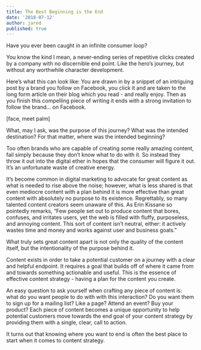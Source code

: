 ```yaml
---
title: The Best Beginning is the End
date: '2018-07-12'
author: jared
published: true
---
```


Have you ever been caught in an infinite consumer loop?

You know the kind I mean, a never-ending series of repetitive clicks created by a company with no discernible end point. Like the hero’s journey, but without any worthwhile character development.

Here’s what this can look like: You are drawn in by a snippet of an intriguing post by a brand you follow on Facebook, you click it and are taken to the long form article on their blog which you read - and really enjoy. Then as you finish this compelling piece of writing it ends with a strong invitation to follow the brand… on Facebook.

[face, meet palm]

What, may I ask, was the purpose of this journey? What was the intended destination? For that matter, where was the intended beginning?

Too often brands who are capable of creating some really amazing content, fail simply because they don’t know what to do with it. So instead they throw it out into the digital ether in hopes that the consumer will figure it out. It’s an unfortunate waste of creative energy.

It’s become common in digital marketing to advocate for great content as what is needed to rise above the noise; however, what is less shared is that even mediocre content with a plan behind it is more effective than great content with absolutely no purpose to its existence. Regrettably, so many talented content creators seem unaware of this. As Erin Kissane so pointedly remarks, “Few people set out to produce content that bores, confuses, and irritates users, yet the web is filled with fluffy, purposeless, and annoying content. This sort of content isn’t neutral, either: it actively wastes time and money and works against user and business goals.”

What truly sets great content apart is not only the quality of the content itself, but the intentionality of the purpose behind it.

Content exists in order to take a potential customer on a journey with a clear and helpful endpoint. It requires a goal that builds off of where it came from and towards something actionable and useful. This is the essence of effective content strategy - having a plan for the content you create.

An easy question to ask yourself when crafting any piece of content is: what do you want people to do with with this interaction? Do you want them to sign up for a mailing list? Like a page? Attend an event? Buy your product? Each piece of content becomes a unique opportunity to help potential customers move towards the end goal of your content strategy by providing them with a single, clear, call to action.

It turns out that knowing where you want to end is often the best place to start when it comes to content strategy.
